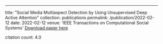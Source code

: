 ---
title: "Social Media Multiaspect Detection by Using Unsupervised Deep Active Attention"
collection: publications
permalink: /publication/2022-02-12
date: 2022-02-12
venue: 'IEEE Transactions on Computational Social Systems'
[Download paper here](https://scholar.google.com/citations?view_op=view_citation&hl=en&user=CCckbEUAAAAJ&cstart=20&pagesize=80&citation_for_view=CCckbEUAAAAJ:IUKN3-7HHlwC)

citation count: 4.0